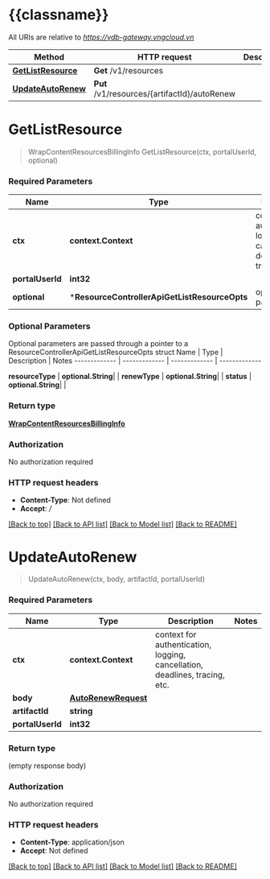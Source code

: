 # {{classname}}

All URIs are relative to *https://vdb-gateway.vngcloud.vn*

Method | HTTP request | Description
------------- | ------------- | -------------
[**GetListResource**](ResourceControllerApi.md#GetListResource) | **Get** /v1/resources | 
[**UpdateAutoRenew**](ResourceControllerApi.md#UpdateAutoRenew) | **Put** /v1/resources/{artifactId}/autoRenew | 

# **GetListResource**
> WrapContentResourcesBillingInfo GetListResource(ctx, portalUserId, optional)


### Required Parameters

Name | Type | Description  | Notes
------------- | ------------- | ------------- | -------------
 **ctx** | **context.Context** | context for authentication, logging, cancellation, deadlines, tracing, etc.
  **portalUserId** | **int32**|  | 
 **optional** | ***ResourceControllerApiGetListResourceOpts** | optional parameters | nil if no parameters

### Optional Parameters
Optional parameters are passed through a pointer to a ResourceControllerApiGetListResourceOpts struct
Name | Type | Description  | Notes
------------- | ------------- | ------------- | -------------

 **resourceType** | **optional.String**|  | 
 **renewType** | **optional.String**|  | 
 **status** | **optional.String**|  | 

### Return type

[**WrapContentResourcesBillingInfo**](WrapContentResourcesBillingInfo.md)

### Authorization

No authorization required

### HTTP request headers

 - **Content-Type**: Not defined
 - **Accept**: */*

[[Back to top]](#) [[Back to API list]](../README.md#documentation-for-api-endpoints) [[Back to Model list]](../README.md#documentation-for-models) [[Back to README]](../README.md)

# **UpdateAutoRenew**
> UpdateAutoRenew(ctx, body, artifactId, portalUserId)


### Required Parameters

Name | Type | Description  | Notes
------------- | ------------- | ------------- | -------------
 **ctx** | **context.Context** | context for authentication, logging, cancellation, deadlines, tracing, etc.
  **body** | [**AutoRenewRequest**](AutoRenewRequest.md)|  | 
  **artifactId** | **string**|  | 
  **portalUserId** | **int32**|  | 

### Return type

 (empty response body)

### Authorization

No authorization required

### HTTP request headers

 - **Content-Type**: application/json
 - **Accept**: Not defined

[[Back to top]](#) [[Back to API list]](../README.md#documentation-for-api-endpoints) [[Back to Model list]](../README.md#documentation-for-models) [[Back to README]](../README.md)

